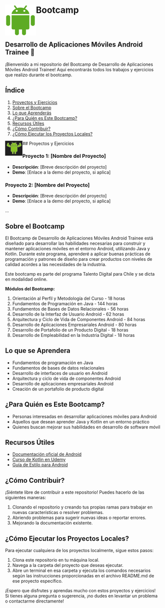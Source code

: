 <h1>
  <img src="Android-Logo.png" alt="Logo" width="100" height="100" align="left">
  Bootcamp
</h1>
<br>
<br>

## Desarrollo de Aplicaciones Móviles Android Trainee 📱

¡Bienvenido a mi repositorio del Bootcamp de Desarrollo de Aplicaciones Móviles Android Trainee! Aquí encontrarás todos los trabajos y ejercicios que realizo durante el bootcamp.

## Índice

1. [Proyectos y Ejercicios](#proyectos-y-ejercicios)
2. [Sobre el Bootcamp](#sobre-el-bootcamp)
3. [Lo que Aprenderás](#lo-que-aprenderás)
4. [¿Para Quién es Este Bootcamp?](#para-quién-es-este-bootcamp)
5. [Recursos Útiles](#recursos-útiles)
6. [¿Cómo Contribuir?](#cómo-contribuir)
7. [¿Cómo Ejecutar los Proyectos Locales?](#cómo-ejecutar-los-proyectos-locales)

<img src="Screenshot_1.png" alt="Logo"  align="left"> ## Proyectos y Ejercicios

### Proyecto 1: [Nombre del Proyecto]

- **Descripción**: [Breve descripción del proyecto]
- **Demo**: [Enlace a la demo del proyecto, si aplica]

### Proyecto 2: [Nombre del Proyecto]

- **Descripción**: [Breve descripción del proyecto]
- **Demo**: [Enlace a la demo del proyecto, si aplica]

...

## Sobre el Bootcamp

El Bootcamp de Desarrollo de Aplicaciones Móviles Android Trainee está diseñado para desarrollar las habilidades necesarias para construir y mantener aplicaciones móviles en el entorno Android, utilizando Java y Kotlin. Durante este programa, aprenderé a aplicar buenas prácticas de programación y patrones de diseño para crear productos con niveles de calidad acordes a las necesidades de la industria.

Este bootcamp es parte del programa Talento Digital para Chile y se dicta en modalidad online.

**Módulos del Bootcamp:**

1. Orientación al Perfil y Metodología del Curso - 18 horas
2. Fundamentos de Programación en Java - 144 horas
3. Fundamentos de Bases de Datos Relacionales - 56 horas
4. Desarrollo de la Interfaz de Usuario Android - 62 horas
5. Arquitectura y Ciclo de Vida de Componentes Android - 84 horas
6. Desarrollo de Aplicaciones Empresariales Android - 80 horas
7. Desarrollo de Portafolio de un Producto Digital - 18 horas
8. Desarrollo de Empleabilidad en la Industria Digital - 18 horas

## Lo que se Aprendera

- Fundamentos de programación en Java
- Fundamentos de bases de datos relacionales
- Desarrollo de interfaces de usuario en Android
- Arquitectura y ciclo de vida de componentes Android
- Desarrollo de aplicaciones empresariales Android
- Creación de un portafolio de producto digital

## ¿Para Quién es Este Bootcamp?

- Personas interesadas en desarrollar aplicaciones móviles para Android
- Aquellos que desean aprender Java y Kotlin en un entorno práctico
- Quienes buscan mejorar sus habilidades en desarrollo de software móvil

## Recursos Útiles

- [Documentación oficial de Android](https://developer.android.com/docs)
- [Curso de Kotlin en Udemy](https://www.udemy.com/course/kotlin/)
- [Guía de Estilo para Android](https://developer.android.com/kotlin/style-guide)

## ¿Cómo Contribuir?

¡Siéntete libre de contribuir a este repositorio! Puedes hacerlo de las siguientes maneras:

1. Clonando el repositorio y creando tus propias ramas para trabajar en nuevas características o resolver problemas.
2. Abriendo problemas para sugerir nuevas ideas o reportar errores.
3. Mejorando la documentación existente.

## ¿Cómo Ejecutar los Proyectos Locales?

Para ejecutar cualquiera de los proyectos localmente, sigue estos pasos:

1. Clona este repositorio en tu máquina local.
2. Navega a la carpeta del proyecto que deseas ejecutar.
3. Abre un terminal en esa carpeta y ejecuta los comandos necesarios según las instrucciones proporcionadas en el archivo README.md de ese proyecto específico.

¡Espero que disfrutes y aprendas mucho con estos proyectos y ejercicios! Si tienes alguna pregunta o sugerencia, ¡no dudes en levantar un problema o contactarme directamente!
